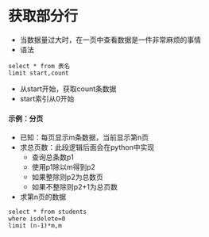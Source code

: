 # 获取部分行

- 当数据量过大时，在一页中查看数据是一件非常麻烦的事情
- 语法

```
select * from 表名
limit start,count
```

- 从start开始，获取count条数据
- start索引从0开始

#### 示例：分页

- 已知：每页显示m条数据，当前显示第n页
- 求总页数：此段逻辑后面会在python中实现
  - 查询总条数p1
  - 使用p1除以m得到p2
  - 如果整除则p2为总数页
  - 如果不整除则p2+1为总页数
- 求第n页的数据

```
select * from students
where isdelete=0
limit (n-1)*m,m
```